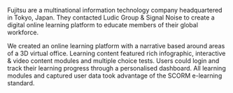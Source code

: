 Fujitsu are a multinational information technology company headquartered in Tokyo, Japan.  They contacted Ludic Group & Signal Noise to create a digital online learning platform to educate members of their global workforce.

We created an online learning platform with a narrative based around areas of a 3D virtual office.  Learning content featured rich infographic, interactive & video content modules and multiple choice tests.  Users could login and track their learning progress through a personalised dashboard.  All learning modules and captured user data took advantage of the SCORM e-learning standard.